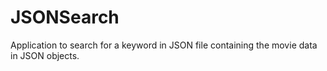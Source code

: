 # JSONSearch
Application to search for a keyword in JSON file containing the movie data in JSON objects.
